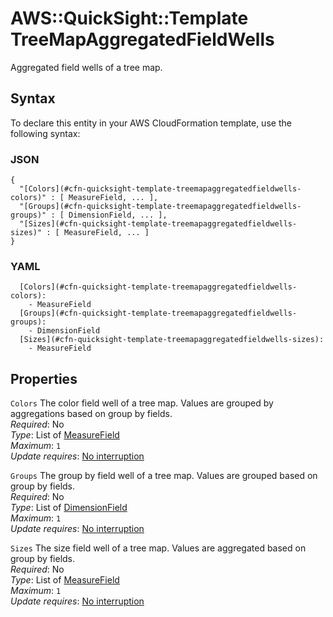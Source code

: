 # AWS::QuickSight::Template TreeMapAggregatedFieldWells<a name="aws-properties-quicksight-template-treemapaggregatedfieldwells"></a>

Aggregated field wells of a tree map\.

## Syntax<a name="aws-properties-quicksight-template-treemapaggregatedfieldwells-syntax"></a>

To declare this entity in your AWS CloudFormation template, use the following syntax:

### JSON<a name="aws-properties-quicksight-template-treemapaggregatedfieldwells-syntax.json"></a>

```
{
  "[Colors](#cfn-quicksight-template-treemapaggregatedfieldwells-colors)" : [ MeasureField, ... ],
  "[Groups](#cfn-quicksight-template-treemapaggregatedfieldwells-groups)" : [ DimensionField, ... ],
  "[Sizes](#cfn-quicksight-template-treemapaggregatedfieldwells-sizes)" : [ MeasureField, ... ]
}
```

### YAML<a name="aws-properties-quicksight-template-treemapaggregatedfieldwells-syntax.yaml"></a>

```
  [Colors](#cfn-quicksight-template-treemapaggregatedfieldwells-colors):
    - MeasureField
  [Groups](#cfn-quicksight-template-treemapaggregatedfieldwells-groups):
    - DimensionField
  [Sizes](#cfn-quicksight-template-treemapaggregatedfieldwells-sizes):
    - MeasureField
```

## Properties<a name="aws-properties-quicksight-template-treemapaggregatedfieldwells-properties"></a>

`Colors` <a name="cfn-quicksight-template-treemapaggregatedfieldwells-colors"></a>
The color field well of a tree map\. Values are grouped by aggregations based on group by fields\.  
_Required_: No  
_Type_: List of [MeasureField](aws-properties-quicksight-template-measurefield.md)  
_Maximum_: `1`  
_Update requires_: [No interruption](https://docs.aws.amazon.com/AWSCloudFormation/latest/UserGuide/using-cfn-updating-stacks-update-behaviors.html#update-no-interrupt)

`Groups` <a name="cfn-quicksight-template-treemapaggregatedfieldwells-groups"></a>
The group by field well of a tree map\. Values are grouped based on group by fields\.  
_Required_: No  
_Type_: List of [DimensionField](aws-properties-quicksight-template-dimensionfield.md)  
_Maximum_: `1`  
_Update requires_: [No interruption](https://docs.aws.amazon.com/AWSCloudFormation/latest/UserGuide/using-cfn-updating-stacks-update-behaviors.html#update-no-interrupt)

`Sizes` <a name="cfn-quicksight-template-treemapaggregatedfieldwells-sizes"></a>
The size field well of a tree map\. Values are aggregated based on group by fields\.  
_Required_: No  
_Type_: List of [MeasureField](aws-properties-quicksight-template-measurefield.md)  
_Maximum_: `1`  
_Update requires_: [No interruption](https://docs.aws.amazon.com/AWSCloudFormation/latest/UserGuide/using-cfn-updating-stacks-update-behaviors.html#update-no-interrupt)
